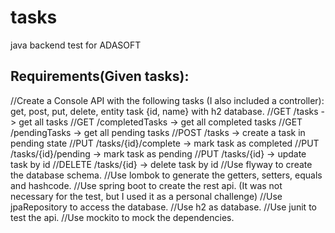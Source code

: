 # tasks
 java backend test for ADASOFT

## Requirements(Given tasks):
//Create a Console API with the following tasks (I also included a controller): get, post, put, delete, entity task {id, name} with h2 database.
//GET /tasks -> get all tasks
//GET /completedTasks -> get all completed tasks
//GET /pendingTasks -> get all pending tasks
//POST /tasks -> create a task in pending state
//PUT /tasks/{id}/complete -> mark task as completed
//PUT /tasks/{id}/pending -> mark task as pending
//PUT /tasks/{id} -> update task by id
//DELETE /tasks/{id} -> delete task by id
//Use flyway to create the database schema.
//Use lombok to generate the getters, setters, equals and hashcode.
//Use spring boot to create the rest api. (It was not necessary for the test, but I used it as a personal challenge)
//Use jpaRepository to access the database.
//Use h2 as database.
//Use junit to test the api.
//Use mockito to mock the dependencies.

